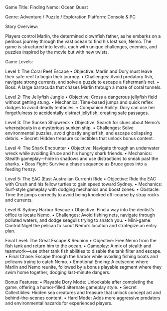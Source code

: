 Game Title: Finding Nemo: Ocean Quest

Genre: Adventure / Puzzle / Exploration
Platform: Console & PC

Story Overview:

Players control Marlin, the determined clownfish father, as he embarks on a perilous journey through the vast ocean to find his lost son, Nemo. The game is structured into levels, each with unique challenges, enemies, and puzzles inspired by the movie but with new twists.

Game Levels:

Level 1: The Coral Reef Escape
	•	Objective: Marlin and Dory must leave their safe reef to begin their journey.
	•	Challenges: Avoid predatory fish, navigate strong currents, and solve a puzzle to escape a fisherman’s net.
	•	Boss: A large barracuda that chases Marlin through a maze of coral tunnels.

Level 2: The Jellyfish Jungle
	•	Objective: Cross a dangerous jellyfish field without getting stung.
	•	Mechanics: Time-based jumps and quick reflex dodges to avoid deadly tentacles.
	•	Companion Ability: Dory can use her forgetfulness to accidentally distract jellyfish, creating safe passages.

Level 3: The Sunken Shipwreck
	•	Objective: Search for clues about Nemo’s whereabouts in a mysterious sunken ship.
	•	Challenges: Solve environmental puzzles, avoid ghostly anglerfish, and escape collapsing debris.
	•	Secret: Hidden treasure collectibles that unlock bonus content.

Level 4: The Shark Encounter
	•	Objective: Navigate through an underwater wreck while avoiding Bruce and his hungry shark friends.
	•	Mechanics: Stealth gameplay—hide in shadows and use distractions to sneak past the sharks.
	•	Boss Fight: Survive a chase sequence as Bruce goes into a feeding frenzy.

Level 5: The EAC (East Australian Current) Ride
	•	Objective: Ride the EAC with Crush and his fellow turtles to gain speed toward Sydney.
	•	Mechanics: Surf-style gameplay with dodging mechanics and boost zones.
	•	Obstacle: Time the jumps correctly to avoid being knocked off-course by stray rocks and currents.

Level 6: Sydney Harbor Rescue
	•	Objective: Find a way into the dentist’s office to locate Nemo.
	•	Challenges: Avoid fishing nets, navigate through polluted waters, and dodge seagulls trying to snatch you.
	•	Mini-game: Control Nigel the pelican to scout Nemo’s location and strategize an entry plan.

Final Level: The Great Escape & Reunion
	•	Objective: Free Nemo from the fish tank and return him to the ocean.
	•	Gameplay: A mix of stealth and teamwork—use other tank fish abilities to disable the tank filter and escape.
	•	Final Chase: Escape through the harbor while avoiding fishing boats and pelicans trying to catch Nemo.
	•	Emotional Ending: A cutscene where Marlin and Nemo reunite, followed by a bonus playable segment where they swim home together, dodging last-minute dangers.

Bonus Features:
	•	Playable Dory Mode: Unlockable after completing the game, offering a humor-filled alternate gameplay style.
	•	Secret Collectibles: Hidden sea creatures and treasure that unlock concept art and behind-the-scenes content.
	•	Hard Mode: Adds more aggressive predators and environmental hazards for experienced players.